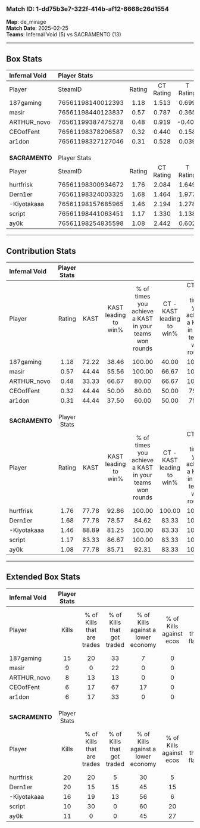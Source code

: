 ### Match ID: 1-dd75b3e7-322f-414b-af12-6668c26d1554  
**Map**: de_mirage  
**Match Date**: 2025-02-25  
**Teams**: Infernal Void (5) vs SACRAMENTO (13)  

---  

## Box Stats  

| **Infernal Void** | Player Stats      |        |           |          |       |       |       |         |        |      |     |
| :- | :- | :-: | :-: | :-: | :-: | :-: | :-: | :-: | :-: | :-: | :-: |
| Player            | SteamID           | Rating | CT Rating | T Rating | KAST  |  ADR  | Kills | Assists | Deaths | K/D  | HS% |
| 187gaming         | 76561198140012393 |  1.18  |   1.513   |  0.699   | 72.22 | 91.9  |  15   |    4    |   15   | 1.00 | 46  |
| masir             | 76561198440123837 |  0.57  |   0.787   |  0.365   | 44.44 | 66.8  |   9   |    3    |   16   | 0.56 | 22  |
| ARTHUR_novo       | 76561199387475278 |  0.48  |   0.919   |  -0.401  | 33.33 | 60.4  |   8   |    2    |   14   | 0.57 | 50  |
| CEOofFent         | 76561198378206587 |  0.32  |   0.440   |  0.158   | 44.44 | 36.3  |   6   |    0    |   16   | 0.38 | 50  |
| ar1don            | 76561198327127046 |  0.31  |   0.528   |  0.039   | 44.44 | 29.6  |   6   |    2    |   16   | 0.38 | 33  |
|                   |                   |        |           |          |       |       |       |         |        |      |     |
|                   |                   |        |           |          |       |       |       |         |        |      |     |
|                   |                   |        |           |          |       |       |       |         |        |      |     |
| **SACRAMENTO**    | Player Stats      |        |           |          |       |       |       |         |        |      |     |
| Player            | SteamID           | Rating | CT Rating | T Rating | KAST  |  ADR  | Kills | Assists | Deaths | K/D  | HS% |
| hurtfrisk         | 76561198300934672 |  1.76  |   2.084   |  1.649   | 77.78 | 121.6 |  20   |    4    |   8    | 2.50 | 55  |
| Dern1er           | 76561198324003325 |  1.68  |   1.464   |  1.977   | 77.78 | 118.6 |  20   |    2    |   10   | 2.00 | 60  |
| -Kiyotakaaa       | 76561198157685965 |  1.46  |   2.194   |  1.278   | 88.89 | 84.7  |  16   |    2    |   10   | 1.60 | 75  |
| script            | 76561198441063451 |  1.17  |   1.330   |  1.138   | 83.33 | 49.2  |  10   |    2    |   5    | 2.00 | 50  |
| ay0k              | 76561198254835598 |  1.08  |   2.442   |  0.602   | 77.78 | 67.0  |  11   |    7    |   11   | 1.00 | 81  |
---  

## Contribution Stats  

| **Infernal Void** | Player Stats |       |                      |                                                        |                           |                                                             |                          |                                                            |
| :- | :-: | :-: | :-: | :-: | :-: | :-: | :-: | :-: |
| Player            |    Rating    | KAST  | KAST leading to win% | % of times you achieve a KAST in your teams won rounds | CT - KAST leading to win% | CT - % of times you achieve a KAST in your teams won rounds | T - KAST leading to win% | T - % of times you achieve a KAST in your teams won rounds |
| 187gaming         |     1.18     | 72.22 |        38.46         |                         100.00                         |           40.00           |                           100.00                            |          33.33           |                           100.00                           |
| masir             |     0.57     | 44.44 |        55.56         |                         100.00                         |           66.67           |                           100.00                            |          33.33           |                           100.00                           |
| ARTHUR_novo       |     0.48     | 33.33 |        66.67         |                         80.00                          |           66.67           |                           100.00                            |           0.00           |                            0.00                            |
| CEOofFent         |     0.32     | 44.44 |        50.00         |                         80.00                          |           50.00           |                            75.00                            |          50.00           |                           100.00                           |
| ar1don            |     0.31     | 44.44 |        37.50         |                         60.00                          |           50.00           |                            75.00                            |           0.00           |                            0.00                            |
|                   |              |       |                      |                                                        |                           |                                                             |                          |                                                            |
|                   |              |       |                      |                                                        |                           |                                                             |                          |                                                            |
|                   |              |       |                      |                                                        |                           |                                                             |                          |                                                            |
| **SACRAMENTO**    | Player Stats |       |                      |                                                        |                           |                                                             |                          |                                                            |
| Player            |    Rating    | KAST  | KAST leading to win% | % of times you achieve a KAST in your teams won rounds | CT - KAST leading to win% | CT - % of times you achieve a KAST in your teams won rounds | T - KAST leading to win% | T - % of times you achieve a KAST in your teams won rounds |
| hurtfrisk         |     1.76     | 77.78 |        92.86         |                         100.00                         |          100.00           |                           100.00                            |          88.89           |                           100.00                           |
| Dern1er           |     1.68     | 77.78 |        78.57         |                         84.62                          |           83.33           |                           100.00                            |          75.00           |                           75.00                            |
| -Kiyotakaaa       |     1.46     | 88.89 |        81.25         |                         100.00                         |           83.33           |                           100.00                            |          80.00           |                           100.00                           |
| script            |     1.17     | 83.33 |        86.67         |                         100.00                         |           83.33           |                           100.00                            |          88.89           |                           100.00                           |
| ay0k              |     1.08     | 77.78 |        85.71         |                         92.31                          |           83.33           |                           100.00                            |          87.50           |                           87.50                            |
---  

## Extended Box Stats  

| **Infernal Void** | Player Stats |                            |                            |                                    |                         |                              |                                 |        |                             |                                     |                          |                               |                            |
| :- | :-: | :-: | :-: | :-: | :-: | :-: | :-: | :-: | :-: | :-: | :-: | :-: | :-: |
| Player            |    Kills     | % of Kills that are trades | % of Kills that got traded | % of Kills against a lower economy | % of Kills against ecos | % of Kills that are flawless | % of Kills that are close duels | Deaths | % of Deaths that get traded | % of Deaths against a lower economy | % of Deaths against ecos | % of Deaths that are flawless | % of Deaths that are close |
| 187gaming         |      15      |             20             |             33             |                 7                  |            0            |              67              |                0                |   15   |             13              |                  7                  |            0             |              73               |             0              |
| masir             |      9       |             0              |             22             |                 0                  |            0            |              33              |                0                |   16   |              6              |                  6                  |            0             |              63               |             0              |
| ARTHUR_novo       |      8       |             13             |             13             |                 0                  |            0            |              88              |                0                |   14   |              0              |                  7                  |            0             |              57               |             7              |
| CEOofFent         |      6       |             17             |             67             |                 17                 |            0            |              50              |                0                |   16   |              6              |                  6                  |            0             |              75               |             0              |
| ar1don            |      6       |             17             |             33             |                 0                  |            0            |              50              |                0                |   16   |             13              |                  6                  |            0             |              81               |             0              |
|                   |              |                            |                            |                                    |                         |                              |                                 |        |                             |                                     |                          |                               |                            |
|                   |              |                            |                            |                                    |                         |                              |                                 |        |                             |                                     |                          |                               |                            |
|                   |              |                            |                            |                                    |                         |                              |                                 |        |                             |                                     |                          |                               |                            |
| **SACRAMENTO**    | Player Stats |                            |                            |                                    |                         |                              |                                 |        |                             |                                     |                          |                               |                            |
| Player            |    Kills     | % of Kills that are trades | % of Kills that got traded | % of Kills against a lower economy | % of Kills against ecos | % of Kills that are flawless | % of Kills that are close duels | Deaths | % of Deaths that get traded | % of Deaths against a lower economy | % of Deaths against ecos | % of Deaths that are flawless | % of Deaths that are close |
| hurtfrisk         |      20      |             20             |             5              |                 30                 |            5            |              70              |                0                |   8    |             13              |                 25                  |            0             |              50               |             0              |
| Dern1er           |      20      |             15             |             15             |                 45                 |           15            |              70              |                0                |   10   |             40              |                 30                  |            10            |              70               |             0              |
| -Kiyotakaaa       |      16      |             19             |             13             |                 56                 |            6            |              69              |                6                |   10   |             40              |                  0                  |            0             |              70               |             0              |
| script            |      10      |             30             |             0              |                 60                 |           20            |              90              |                0                |   5    |             20              |                  0                  |            0             |              40               |             0              |
| ay0k              |      11      |             0              |             0              |                 45                 |           27            |              55              |                0                |   11   |             36              |                 18                  |            9             |              55               |             0              |
